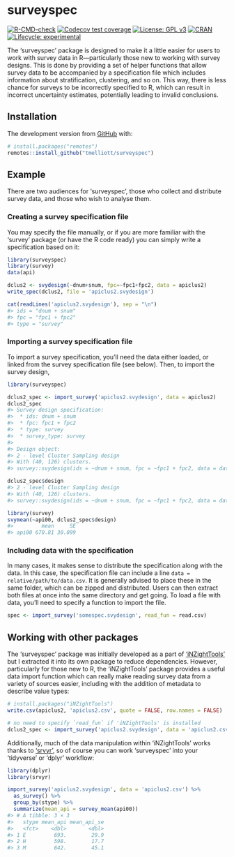 
<!-- README.md is generated from README.Rmd. Please edit that file -->

# surveyspec

<!-- badges: start -->

[![R-CMD-check](https://github.com/tmelliott/surveyspec/workflows/R-CMD-check/badge.svg)](https://github.com/tmelliott/surveyspec/actions)
[![Codecov test
coverage](https://codecov.io/gh/tmelliott/surveyspec/branch/main/graph/badge.svg)](https://codecov.io/gh/tmelliott/surveyspec?branch=main)
[![License: GPL
v3](https://img.shields.io/badge/License-GPL%20v3-blue.svg)](http://www.gnu.org/licenses/gpl-3.0)
[![CRAN](https://www.r-pkg.org/badges/version/surveyspec)](https://CRAN.R-project.org/package=surveyspec)
[![Lifecycle:
experimental](https://img.shields.io/badge/lifecycle-experimental-orange.svg)](https://lifecycle.r-lib.org/articles/stages.html#experimental)

<!-- badges: end -->

The ‘surveyspec’ package is designed to make it a little easier for
users to work with survey data in R—particularly those new to working
with survey designs. This is done by providing a set of helper functions
that allow survey data to be accompanied by a specification file which
includes information about stratification, clustering, and so on. This
way, there is less chance for surveys to be incorrectly specified to R,
which can result in incorrect uncertainty estimates, potentially leading
to invalid conclusions.

## Installation

<!-- You can install the released version of surveyspec from [CRAN](https://CRAN.R-project.org) with:

```r
install.packages("surveyspec")
``` -->

The development version from [GitHub](https://github.com/) with:

``` r
# install.packages("remotes")
remotes::install_github("tmelliott/surveyspec")
```

## Example

There are two audiences for ‘surveyspec’, those who collect and
distribute survey data, and those who wish to analyse them.

### Creating a survey specification file

You may specify the file manually, or if you are more familiar with the
‘survey’ package (or have the R code ready) you can simply write a
specification based on it:

``` r
library(surveyspec)
library(survey)
data(api)

dclus2 <- svydesign(~dnum+snum, fpc=~fpc1+fpc2, data = apiclus2)
write_spec(dclus2, file = 'apiclus2.svydesign')

cat(readLines('apiclus2.svydesign'), sep = "\n")
#> ids = "dnum + snum"
#> fpc = "fpc1 + fpc2"
#> type = "survey"
```

### Importing a survey specification file

To import a survey specification, you’ll need the data either loaded, or
linked from the survey specification file (see below). Then, to import
the survey design,

``` r
library(surveyspec)

dclus2_spec <- import_survey('apiclus2.svydesign', data = apiclus2)
dclus2_spec
#> Survey design specification:
#>  * ids: dnum + snum
#>  * fpc: fpc1 + fpc2
#>  * type: survey
#>  * survey_type: survey
#> 
#> Design object: 
#> 2 - level Cluster Sampling design
#> With (40, 126) clusters.
#> survey::svydesign(ids = ~dnum + snum, fpc = ~fpc1 + fpc2, data = data)

dclus2_spec$design
#> 2 - level Cluster Sampling design
#> With (40, 126) clusters.
#> survey::svydesign(ids = ~dnum + snum, fpc = ~fpc1 + fpc2, data = data)

library(survey)
svymean(~api00, dclus2_spec$design)
#>         mean     SE
#> api00 670.81 30.099
```

### Including data with the specification

In many cases, it makes sense to distribute the specification along with
the data. In this case, the specification file can include a line `data
= relative/path/to/data.csv`. It is generally advised to place these in
the same folder, which can be zipped and distributed. Users can then
extract both files at once into the same directory and get going. To
load a file with data, you’ll need to specify a function to import the
file.

``` r
spec <- import_survey('somespec.svydesign', read_fun = read.csv)
```

## Working with other packages

The ‘surveyspec’ package was initially developed as a part of
[‘iNZightTools’](https://github.com/iNZightVIT/iNZightTools/) but I
extracted it into its own package to reduce dependencies. However,
particularly for those new to R, the ‘iNZightTools’ package provides a
useful data import function which can really make reading survey data
from a variety of sources easier, including with the addition of
metadata to describe value types:

``` r
# install.packages("iNZightTools")
write.csv(apiclus2, 'apiclus2.csv', quote = FALSE, row.names = FALSE)

# no need to specify `read_fun` if 'iNZightTools' is installed
dclus2_spec <- import_survey('apiclus2.svydesign', data = 'apiclus2.csv')
```

Additionally, much of the data manipulation within ‘iNZightTools’ works
thanks to [‘srvyr’](https://github.com/gergness/srvyr), so of course you
can work ‘surveyspec’ into your ‘tidyverse’ or ‘dplyr’ workflow:

``` r
library(dplyr)
library(srvyr)

import_survey('apiclus2.svydesign', data = 'apiclus2.csv') %>%
  as_survey() %>%
  group_by(stype) %>%
  summarize(mean_api = survey_mean(api00))
#> # A tibble: 3 × 3
#>   stype mean_api mean_api_se
#>   <fct>    <dbl>       <dbl>
#> 1 E         693.        29.9
#> 2 H         598.        17.7
#> 3 M         642.        45.1
```
